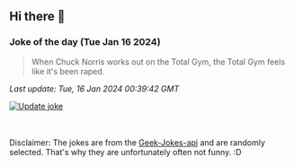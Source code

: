 ## Hi there 👋

### Joke of the day (Tue Jan 16 2024)
<!-- joke -->
>When Chuck Norris works out on the Total Gym, the Total Gym feels like it's been raped.
<!-- /joke -->

*Last update: Tue, 16 Jan 2024 00:39:42 GMT*

[![Update joke](https://github.com/nclskfm/nclskfm/actions/workflows/joke.yml/badge.svg)](https://github.com/nclskfm/nclskfm/actions/workflows/joke.yml)

<br><br>
Disclaimer: The jokes are from the [Geek-Jokes-api](https://github.com/sameerkumar18/geek-joke-api) and are randomly selected. That's why they are unfortunately often not funny. :D
